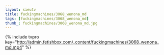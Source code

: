 ```yaml
--- 
layout: sieutv
title: fuckingmachines/3068_wenona_md
tags: [fuckingmachines/3068_wenona_md]
thumb_: fuckingmachines/3068_wenona_md.jpg
---
```

{% include tvpro key="http://admin.fetishbox.com/_content/fuckingmachines/3068_wenona_md.mp4" %} 
